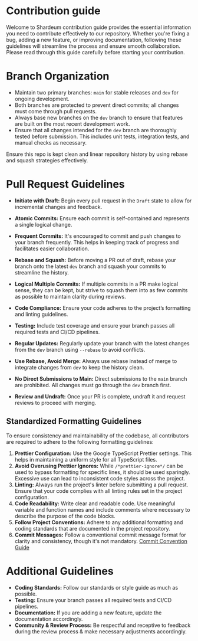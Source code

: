 # Contribution guide

 Welcome to Shardeum contribution guide provides the essential information you need to contribute effectively to our repository. Whether you're fixing a bug, adding a new feature, or improving documentation, following these guidelines will streamline the process and ensure smooth collaboration. Please read through this guide carefully before starting your contribution.

# Branch Organization



- Maintain two primary branches: `main` for stable releases and `dev` for ongoing development.
- Both branches are protected to prevent direct commits; all changes must come through pull requests.
- Always base new branches on the `dev` branch to ensure that features are built on the most recent development work.
- Ensure that all changes intended for the `dev` branch are thoroughly tested before submission. This includes unit tests, integration tests, and manual checks as necessary.

Ensure this repo is kept clean and linear repository history by using rebase and squash strategies effectively.






# Pull Request Guidelines

- **Initiate with Draft:** Begin every pull request in the `Draft` state to allow for incremental changes and feedback.
- **Atomic Commits:** Ensure each commit is self-contained and represents a single logical change.
- **Frequent Commits:** It's encouraged to commit and push changes to your branch frequently. This helps in keeping track of progress and facilitates easier collaboration.
- **Rebase and Squash:** Before moving a PR out of draft, rebase your branch onto the latest `dev` branch and squash your commits to streamline the history.
- **Logical Multiple Commits:** If multiple commits in a PR make logical sense, they can be kept, but strive to squash them into as few commits as possible to maintain clarity during reviews.

- **Code Compliance:** Ensure your code adheres to the project’s formatting and linting guidelines.
- **Testing:** Include test coverage and ensure your branch passes all required tests and CI/CD pipelines.
- **Regular Updates:** Regularly update your branch with the latest changes from the `dev` branch using `--rebase` to avoid conflicts.
- **Use Rebase, Avoid Merge:** Always use rebase instead of merge to integrate changes from `dev` to keep the history clean.
- **No Direct Submissions to Main:** Direct submissions to the `main` branch are prohibited. All changes must go through the `dev` branch first.
- **Review and Undraft:** Once your PR is complete, undraft it and request reviews to proceed with merging.

## Standardized Formatting Guidelines

To ensure consistency and maintainability of the codebase, all contributors are required to adhere to the following formatting guidelines:

1. **Prettier Configuration:** Use the Google TypeScript Prettier settings. This helps in maintaining a uniform style for all TypeScript files.
2. **Avoid Overusing Prettier Ignores:** While `/*prettier-ignore*/` can be used to bypass formatting for specific lines, it should be used sparingly. Excessive use can lead to inconsistent code styles across the project.
3. **Linting:** Always run the project's linter before submitting a pull request. Ensure that your code complies with all linting rules set in the project configuration.
4. **Code Readability:** Write clear and readable code. Use meaningful variable and function names and include comments where necessary to describe the purpose of the code blocks.
5. **Follow Project Conventions:** Adhere to any additional formatting and coding standards that are documented in the project repository.
6. **Commit Messages:** Follow a conventional commit message format for clarity and consistency, though it's not mandatory. [Commit Convention Guide](https://www.conventionalcommits.org/en/v1.0.0/)


# Additional Guidelines
* **Coding Standards:** Follow our standards or style guide as much as possible.
* **Testing:** Ensure your branch passes all required tests and CI/CD pipelines.
* **Documentation:** If you are adding a new feature, update the documentation accordingly.
* **Community & Review Process:** Be respectful and receptive to feedback during the review process & make necessary adjustments accordingly.


